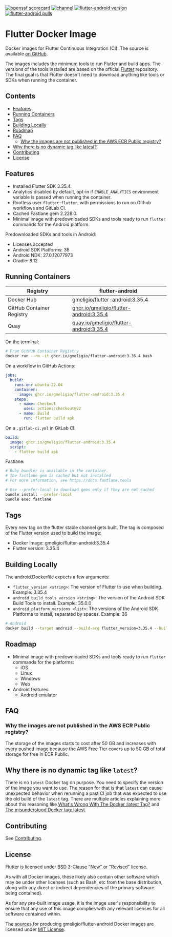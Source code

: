 <!--- This markdown file was auto-generated from "readme.mdx" -->

[![openssf scorecard](https://api.scorecard.dev/projects/github.com/gmeligio/flutter-docker-image/badge)](https://scorecard.dev/viewer/?uri=github.com/gmeligio/flutter-docker-image) [![channel](https://img.shields.io/static/v1?label=channel&message=stable&color=blue)](https://docs.flutter.dev/release/archive?tab=linux) [![flutter-android version](https://img.shields.io/docker/v/gmeligio/flutter-android?label=flutter-android%20version)](https://hub.docker.com/r/gmeligio/flutter-android/tags) [![flutter-android pulls](https://img.shields.io/docker/pulls/gmeligio/flutter-android?label=flutter-android%20pulls)](https://hub.docker.com/r/gmeligio/flutter-android/tags)

# Flutter Docker Image

Docker images for Flutter Continuous Integration (CI). The source is available [on GitHub](https://github.com/gmeligio/flutter-docker-image).

The images includes the minimum tools to run Flutter and build apps. The versions of the tools installed are based on the official [Flutter](https://github.com/flutter/flutter) repository. The final goal is that Flutter doesn't need to download anything like tools or SDKs when running the container.

## Contents

* [Features](#features)
* [Running Containers](#running-containers)
* [Tags](#tags)
* [Building Locally](#building-locally)
* [Roadmap](#roadmap)
* [FAQ](#faq)  
   * [Why the images are not published in the AWS ECR Public registry?](#why-the-images-are-not-published-in-the-aws-ecr-public-registry)
* [Why there is no dynamic tag like latest?](#why-there-is-no-dynamic-tag-like-latest)
* [Contributing](#contributing)
* [License](#license)

## Features

* Installed Flutter SDK 3.35.4.
* Analytics disabled by default, opt-in if `ENABLE_ANALYTICS` environment variable is passed when running the container.
* Rootless user `flutter:flutter`, with permissions to run on Github workflows and GitLab CI.
* Cached Fastlane gem 2.228.0.
* Minimal image with predownloaded SDKs and tools ready to run `flutter` commands for the Android platform.

Predownloaded SDKs and tools in Android:

* Licenses accepted
* Android SDK Platforms: 36
* Android NDK: 27.0.12077973
* Gradle: 8.12

## Running Containers

| Registry                  | flutter-android                                                                                                            |
| ------------------------- | -------------------------------------------------------------------------------------------------------------------------- |
| Docker Hub                | [gmeligio/flutter-android:3.35.4](https://hub.docker.com/r/gmeligio/flutter-android)                                       |
| GitHub Container Registry | [ghcr.io/gmeligio/flutter-android:3.35.4](https://github.com/gmeligio/flutter-docker-image/pkgs/container/flutter-android) |
| Quay                      | [quay.io/gmeligio/flutter-android:3.35.4](https://quay.io/repository/gmeligio/flutter-android)                             |

On the terminal:

```bash
# From GitHub Container Registry
docker run --rm -it ghcr.io/gmeligio/flutter-android:3.35.4 bash
```

On a workflow in GitHub Actions:

```yaml
jobs:
  build:
    runs-on: ubuntu-22.04
    container:
      image: ghcr.io/gmeligio/flutter-android:3.35.4
    steps:
      - name: Checkout
        uses: actions/checkout@v2
      - name: Build
        run: flutter build apk
```

On a `.gitlab-ci.yml` in GitLab CI:

```yaml
build:
  image: ghcr.io/gmeligio/flutter-android:3.35.4
  script:
    - flutter build apk
```

Fastlane:

```bash
# Ruby bundler is available in the container.
# The fastlane gem is cached but not installed
# For more information, see https://docs.fastlane.tools

# Use --prefer-local to download gems only if they are not cached
bundle install --prefer-local
bundle exec fastlane
```

## Tags

Every new tag on the flutter stable channel gets built. The tag is composed of the Flutter version used to build the image:

* Docker image: gmeligio/flutter-android:3.35.4
* Flutter version: 3.35.4

## Building Locally

The android.Dockerfile expects a few arguments:

* `flutter_version <string>`: The version of Flutter to use when building. Example: 3.35.4
* `android_build_tools_version <string>`: The version of the Android SDK Build Tools to install. Example: 35.0.0
* `android_platform_versions <list>`: The versions of the Android SDK Platforms to install, separated by spaces. Example: 36

```bash
# Android
docker build --target android --build-arg flutter_version=3.35.4 --build-arg fastlane_version=2.228.0 --build-arg android_build_tools_version=35.0.0 --build-arg android_platform_versions="36" -t android-test .
```

## Roadmap

* Minimal image with predownloaded SDKs and tools ready to run `flutter` commands for the platforms:  
   * iOS  
   * Linux  
   * Windows  
   * Web
* Android features:  
   * Android emulator

## FAQ

### Why the images are not published in the AWS ECR Public registry?

The storage of the images starts to cost after 50 GB and increases with every pushed image because the AWS Free Tier covers up to 50 GB of total storage for free in ECR Public.

## Why there is no dynamic tag like `latest`?

There is no `latest` Docker tag on purpose. You need to specify the version of the image you want to use. The reason for that is that `latest` can cause unexpected behavior when rerunning a past CI job that was expected to use the old build of the `latest` tag. There are multiple articles explaining more about this reasoning like [What's Wrong With The Docker :latest Tag?](https://vsupalov.com/docker-latest-tag/) and [The misunderstood Docker tag: latest](https://medium.com/@mccode/the-misunderstood-docker-tag-latest-af3babfd6375).

## Contributing

See [Contributing](docs/contributing.md).

## License

Flutter is licensed under [BSD 3-Clause "New" or "Revised" license](https://github.com/flutter/flutter/blob/master/LICENSE).

As with all Docker images, these likely also contain other software which may be under other licenses (such as Bash, etc from the base distribution, along with any direct or indirect dependencies of the primary software being contained).

As for any pre-built image usage, it is the image user's responsibility to ensure that any use of this image complies with any relevant licenses for all software contained within.

The [sources](https://github.com/gmeligio/flutter-docker-image) for producing gmeligio/flutter-android Docker images are licensed under [MIT License](LICENSE.md).